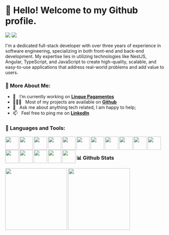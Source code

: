 # 👋 Hello! Welcome to my Github profile.
<a href="https://www.linkedin.com/in/gabriellampe" target="_blank"><img loading="lazy" src="https://img.shields.io/badge/-LinkedIn-%230077B5?style=for-the-badge&logo=linkedin&logoColor=white" target="_blank"></a> 
<a href = "mailto:grlampe0@gmail.com"><img loading="lazy" src="https://img.shields.io/badge/Gmail-D14836?style=for-the-badge&logo=gmail&logoColor=white" target="_blank"></a>
<br/>

I'm a dedicated full-stack developer with over three years of experience in software engineering, specializing in both front-end and back-end development. My expertise lies in utilizing technologies like NestJS, Angular, TypeScript, and JavaScript to create high-quality, scalable, and easy-to-use applications that address real-world problems and add value to users.
  
### 🧐 More About Me:

- 🔭 &nbsp; I’m currently working on **[Linque Pagamentos](https://github.com/grlampe?tab=repositories)**
- 👨🏻‍💻 &nbsp; Most of my projects are available on **[Github](https://github.com/grlampe?tab=repositories)**
- 💬 &nbsp; Ask me about anything tech related, I am happy to help;
- 📫 &nbsp; Feel free to ping me on **[LinkedIn](https://www.linkedin.com/in/gabriellampe/)**

### 🔨 Languages and Tools:

<div>
<img align="left" src="https://cdn.jsdelivr.net/gh/devicons/devicon@latest/icons/typescript/typescript-original.svg" height="42px"/>
<img align="left" src="https://cdn.jsdelivr.net/gh/devicons/devicon@latest/icons/javascript/javascript-plain.svg" height="42px"/>
<img align="left" src="https://cdn.jsdelivr.net/gh/devicons/devicon@latest/icons/nestjs/nestjs-original-wordmark.svg" height="42px"/>
<img align="left" src="https://cdn.jsdelivr.net/gh/devicons/devicon@latest/icons/prisma/prisma-original-wordmark.svg" height="42px"/>
<img align="left" src="https://cdn.jsdelivr.net/gh/devicons/devicon@latest/icons/knexjs/knexjs-original-wordmark.svg" height="42px"/>  
<img align="left" src="https://cdn.jsdelivr.net/gh/devicons/devicon@latest/icons/rabbitmq/rabbitmq-original-wordmark.svg" height="42px"/> 
<img align="left" src="https://cdn.jsdelivr.net/gh/devicons/devicon@latest/icons/html5/html5-original.svg" height="42px"/> 
<img align="left" src="https://cdn.jsdelivr.net/gh/devicons/devicon@latest/icons/css3/css3-original.svg" height="42px"/> 
<img align="left" src="https://cdn.jsdelivr.net/gh/devicons/devicon@latest/icons/angular/angular-original.svg" height="42px"/> 
<img align="left" src="https://cdn.jsdelivr.net/gh/devicons/devicon@latest/icons/postgresql/postgresql-plain-wordmark.svg" height="42px"/>  
<img align="left" src="https://cdn.jsdelivr.net/gh/devicons/devicon@latest/icons/amazonwebservices/amazonwebservices-plain-wordmark.svg" height="42px"/>
<img align="left" src="https://cdn.jsdelivr.net/gh/devicons/devicon@latest/icons/googlecloud/googlecloud-original.svg" height="42px"/>
<img align="left" src="https://cdn.jsdelivr.net/gh/devicons/devicon@latest/icons/docker/docker-original-wordmark.svg" height="42px"/> 
<img align="left" src="https://cdn.jsdelivr.net/gh/devicons/devicon@latest/icons/git/git-plain-wordmark.svg" height="42px"/> 
<img align="left" src="https://cdn.jsdelivr.net/gh/devicons/devicon@latest/icons/github/github-original-wordmark.svg" height="42px"/>
<img align="left" src="https://cdn.jsdelivr.net/gh/devicons/devicon@latest/icons/githubactions/githubactions-original.svg" height="42px"/> 
</div>
<br/>
<br/>

### 📊 Github Stats

<div>
<img loading="lazy" height="195" src="https://github-readme-stats.vercel.app/api/top-langs/?username=grlampe&layout=compact&langs_count=7&theme=dracula"/>
<img loading="lazy" height="195" src="https://streak-stats.demolab.com?user=grlampe&theme=dracula&locale=pt_BR&exclude_days=Sun%2CSat"/>
</div>
